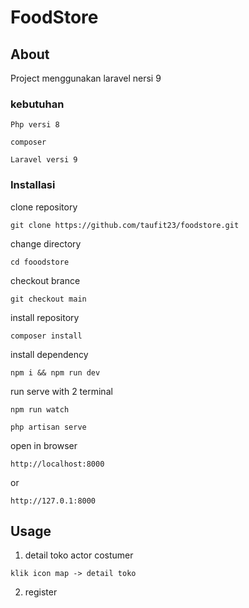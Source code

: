 # FoodStore

## About <a name = "about"></a>

Project menggunakan laravel nersi 9

### kebutuhan

```
Php versi 8
```
```
composer
```
```
Laravel versi 9
```

### Installasi

clone repository
```
git clone https://github.com/taufit23/foodstore.git
```
change directory
```
cd fooodstore
```
checkout brance
```
git checkout main
```
install repository
```
composer install
```
install dependency
```
npm i && npm run dev
```
run serve with 2 terminal
```
npm run watch
```
```
php artisan serve
```
open in browser
```
http://localhost:8000
```
or
```
http://127.0.1:8000
```

## Usage <a name = "usage"></a>
1. detail toko actor costumer
```
klik icon map -> detail toko
```
2. register

